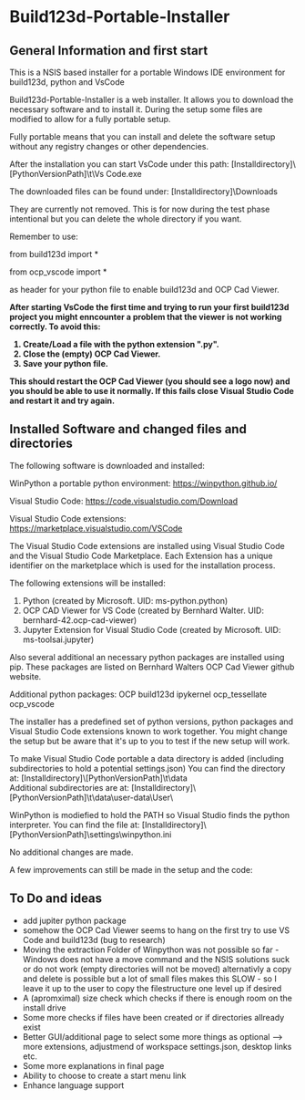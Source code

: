 # Build123d-Portable-Installer

## General Information and first start
This is a NSIS based installer for a portable Windows IDE environment for build123d, python and VsCode

Build123d-Portable-Installer is a web installer. It allows you to download the necessary software and to
install it. During the setup some files are modified  to allow for a fully portable setup.

Fully portable means that you can install and delete the software setup without any registry changes or
other dependencies.

After the installation you can start VsCode under this path:
[Installdirectory]\\[PythonVersionPath]\t\Vs Code.exe

The downloaded files can be found under:
[Installdirectory]\\Downloads

They are currently not removed. This is for now during the test phase intentional but you can delete the whole directory if you want.

Remember to use:

from build123d import *

from ocp_vscode import *


as header for your python file to enable build123d and OCP Cad Viewer.

<b>After starting VsCode the first time and trying to run your first build123d project you might enncounter a problem that the viewer
is not working correctly. To avoid this: 
1) Create/Load a file with the python extension ".py".
2) Close the (empty) OCP Cad Viewer.
3) Save your python file.

This should restart the OCP Cad Viewer (you should see a logo now) and you should be able to use it normally.
If this fails close Visual Studio Code and restart it and try again.</b>

## Installed Software and changed files and directories

The following software is downloaded and installed:

WinPython a portable python environment:
https://winpython.github.io/

Visual Studio Code:
https://code.visualstudio.com/Download

Visual Studio Code extensions:
https://marketplace.visualstudio.com/VSCode

The Visual Studio Code extensions are installed using Visual Studio Code and the Visual Studio Code Marketplace.
Each Extension has a unique identifier on the marketplace which is used for the installation process.

The following extensions will be installed:
1) Python (created by Microsoft. UID: ms-python.python)
2) OCP CAD Viewer for VS Code (created by Bernhard Walter. UID: bernhard-42.ocp-cad-viewer)
3) Jupyter Extension for Visual Studio Code (created by Microsoft. UID: ms-toolsai.jupyter)

Also several additional an necessary python packages are installed using pip.
These packages are listed on Bernhard Walters OCP Cad Viewer github website.

Additional python packages:
OCP build123d ipykernel ocp_tessellate ocp_vscode

The installer has a predefined set of python versions, python packages and Visual Studio Code extensions known to work together.
You might change the setup but be aware that it's up to you to test if the new setup will work.

To make Visual Studio Code portable a data directory is added (including subdirectories to hold a potential settings.json)
You can find the directory at: [Installdirectory]\\[PythonVersionPath]\t\data\
Additional subdirectories are at: [Installdirectory]\\[PythonVersionPath]\t\data\user-data\User\

WinPython is modiefied to hold the PATH so Visual Studio finds the python interpreter.
You can find the file at: [Installdirectory]\\[PythonVersionPath]\settings\winpython.ini

No additional changes are made.

A few improvements can still be made in the setup and the code:

## To Do and ideas
- add jupiter python package
- somehow the OCP Cad Viewer seems to hang on the first try to use VS Code and build123d (bug to research)
-  Moving the extraction Folder of Winpython was not possible so far - Windows does not have a move command and the NSIS solutions suck or do not work (empty directories will not be moved)
   alternativly a copy and delete is possible but a lot of small files makes this SLOW - so I leave it up to the user to copy the filestructure one level up if desired
- A (apromximal) size check which checks if there is enough room on the install drive
- Some more checks if files have been created or if directories allready exist
- Better GUI/additional page to select some more things as optional --> more extensions, adjustmend of workspace settings.json, desktop links etc.
- Some more explanations in final page
- Ability to choose to create a start menu link
- Enhance language support
